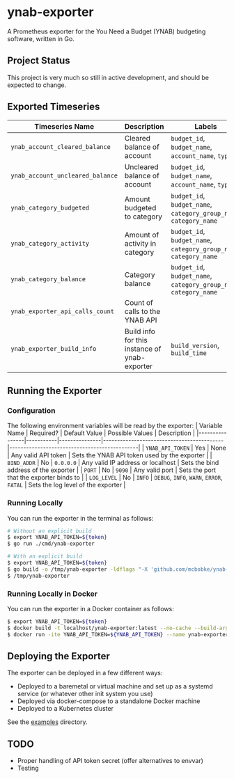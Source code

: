 # ynab-exporter

A Prometheus exporter for the You Need a Budget (YNAB) budgeting software, written in Go.

## Project Status

This project is very much so still in active development, and should be expected to change.

## Exported Timeseries

| Timeseries Name                  | Description                                   | Labels                                                                         |
|----------------------------------|-----------------------------------------------|--------------------------------------------------------------------------------|
| `ynab_account_cleared_balance`   | Cleared balance of account                    | `budget_id`, `budget_name`, `account_name`, `type`                             |
| `ynab_account_uncleared_balance` | Uncleared balance of account                  | `budget_id`, `budget_name`, `account_name`, `type`                             |
| `ynab_category_budgeted`         | Amount budgeted to category                   | `budget_id`, `budget_name`, `category_group_name`, `category_name`             |
| `ynab_category_activity`         | Amount of activity in category                | `budget_id`, `budget_name`, `category_group_name`, `category_name`             |
| `ynab_category_balance`          | Category balance                              | `budget_id`, `budget_name`, `category_group_name`, `category_name`             |
| `ynab_exporter_api_calls_count`  | Count of calls to the YNAB API                |                                                                                |
| `ynab_exporter_build_info`       | Build info for this instance of ynab-exporter | `build_version`, `build_time`                                                  |

## Running the Exporter

### Configuration

The following environment variables will be read by the exporter:
| Variable Name  | Required? | Default Value | Possible Values                           | Description                                  |
|----------------|-----------|---------------|-------------------------------------------|----------------------------------------------|
| `YNAB_API_TOKEN` | Yes       | None          | Any valid API token                       | Sets the YNAB API token used by the exporter |
| `BIND_ADDR`      | No        | `0.0.0.0`     | Any valid IP address or localhost         | Sets the bind address of the exporter        |
| `PORT`           | No        | `9090`        | Any valid port                            | Sets the port that the exporter binds to     |
| `LOG_LEVEL`      | No        | `INFO`        | `DEBUG`, `INFO`, `WARN`, `ERROR`, `FATAL` | Sets the log level of the exporter           |

### Running Locally

You can run the exporter in the terminal as follows:
```bash
# Without an explicit build
$ export YNAB_API_TOKEN=${token}
$ go run ./cmd/ynab-exporter

# With an explicit build
$ export YNAB_API_TOKEN=${token}
$ go build -o /tmp/ynab-exporter -ldflags "-X 'github.com/mcbobke/ynab-exporter/cmd/ynab-exporter/version.BuildTime=$(date +%s)' -X 'github.com/mcbobke/ynab-exporter/cmd/ynab-exporter/version.BuildVersion=local'" ./cmd/ynab-exporter
$ /tmp/ynab-exporter
```

### Running Locally in Docker

You can run the exporter in a Docker container as follows:
```bash
$ export YNAB_API_TOKEN=${token}
$ docker build -t localhost/ynab-exporter:latest --no-cache --build-arg BUILD_TIME=$(date +%s) --build-arg BUILD_VERSION=local .
$ docker run -ite YNAB_API_TOKEN=${YNAB_API_TOKEN} --name ynab-exporter --rm --publish 9090:9090/tcp localhost/ynab-exporter:latest
```

## Deploying the Exporter

The exporter can be deployed in a few different ways:
* Deployed to a baremetal or virtual machine and set up as a systemd service (or whatever other init system you use)
* Deployed via docker-compose to a standalone Docker machine
* Deployed to a Kubernetes cluster

See the [examples](./examples) directory.

## TODO

* Proper handling of API token secret (offer alternatives to envvar)
* Testing
